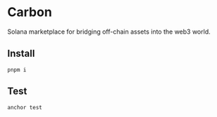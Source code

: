 # Carbon
Solana marketplace for bridging off-chain assets into the web3 world.

## Install
`pnpm i`

## Test
`anchor test`
